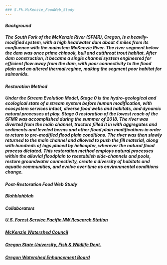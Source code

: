 ```yaml
---
### S.Fk.McKenzie_FoodWeb_Study
---
```

#### _Background_
##### The South Fork of the McKenzie River (SFMR), Oregon, is a heavily-modified system, with a high headwater dam about 4 miles from its confluence with the mainstem McKenzie River. The river segment below the dam was once prime chinook, bull and cutthroat trout habitat. After dam construction, it became a single channel system engineered for efficient flow away from the dam, with poor connectivity to the flood plain and an altered thermal regime, making the segment poor habitat for salmonids.

#### _Restoration Method_
##### Under the Stream Evolution Model, Stage 0 is the hydro-geological and ecological state of a stream system before human modification, with ecosystem services intact, diverse food webs and habitats, and dynamic natural processes at play. Stage 0 restoration of the lowest reach of the SFMR was accomplished during the summer of 2018. The river was diverted from the main channel, tractors filled it in with aggregates and sediments and leveled berms and other flood plain modifications in order to return to pre-modified flood plain conditions. The river was then slowly returned to the main channel and allowed to push the fill material, along with hundreds of logs placed by helicopter, wherever the natural flood process dictated. This restoration method employs natural processes within the alluvial floodplain to reestablish side-channels and pools, restore groundwater connectivity, create a diversity of habitats and aquatic communities, and evolve over time as environmental conditions change.

#### _Post-Restoration Food Web Study_
##### Blahblahblah

#### _Collaborators_
##### [U.S. Forest Service Pacific NW Research Station](https://www.fs.usda.gov/pnw/people/bellmore-j-ryan)
##### [McKenzie Watershed Council](https://www.mckenziewc.org/)
##### [Oregon State University, Fish & Wildlife Dept.](https://fw.oregonstate.edu/)
##### [Oregon Watershed Enhancement Board](https://www.oregon.gov/oweb/Pages/index.aspx)
